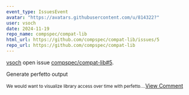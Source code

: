 ```yaml
---
event_type: IssuesEvent
avatar: "https://avatars.githubusercontent.com/u/814322?"
user: vsoch
date: 2024-11-19
repo_name: compspec/compat-lib
html_url: https://github.com/compspec/compat-lib/issues/5
repo_url: https://github.com/compspec/compat-lib
---
```


<a href='https://github.com/vsoch' target='_blank'>vsoch</a> open issue <a href='https://github.com/compspec/compat-lib/issues/5' target='_blank'>compspec/compat-lib#5</a>.

<p>Generate perfetto output</p><small>We would want to visualize library access over time with perfetto....</small><a href='https://github.com/compspec/compat-lib/issues/5' target='_blank'>View Comment</a>